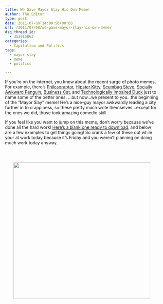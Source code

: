 ```yaml
---
title: We Gave Mayor Slay His Own Meme!
author: The Editor
type: post
date: 2011-07-08T14:00:56+00:00
url: /2011/07/08/we-gave-mayor-slay-his-own-meme/
dsq_thread_id:
  - 353015863
categories:
  - Capitalism and Politics
tags:
  - mayor slay
  - meme
  - politics

---
```

If you&#8217;re on the internet, you know about the recent surge of photo memes. For example, there&#8217;s <a href="http://memebase.com/category/philosoraptor-2/" target="_blank">Philosoraptor</a>, <a href="http://memebase.com/category/hipster-kitty-2/" target="_blank">Hipster Kitty</a>, <a href="http://memebase.com/category/scumbag-steve-2/" target="_blank">Scumbag Steve</a>, <a href="http://memebase.com/category/socially-awkward-penguin/" target="_blank">Socially Awkward Penguin</a>, <a href="http://memebase.com/category/business-cat-2/" target="_blank">Business Cat</a>, and <a href="http://memebase.com/category/technologically-impaired-duck/" target="_blank">Technologically Impaired Duck</a> just to name some of the better ones. &#8230;but now&#8230;we present to you&#8230;the beginning of the &#8220;Mayor Slay&#8221; meme! He&#8217;s a nice-guy mayor awkwardly leading a city further in to crappiness, so these pretty much write themselves&#8230;except for the ones we did, those took amazing comedic skill.

If you feel like you want to jump on this meme, don&#8217;t worry because we&#8217;ve done all the hard work! <a href="http://media.punchingkitty.com/wordpress/2011/07/mayor_slay_meme.jpg" target="_blank">Here&#8217;s a blank one ready to download</a>, and below are a few examples to get things going! So crank a few of these out while your at work today because it&#8217;s Friday and you weren&#8217;t planning on doing much work today anyway.

<p style="text-align: center;">
  <a href="http://media.punchingkitty.com/wordpress/2011/07/mayor_slay_meme_fair.jpg"><img class="aligncenter size-full wp-image-10264" title="mayor_slay_meme_fair" src="http://media.punchingkitty.com/wordpress/2011/07/mayor_slay_meme_fair.jpg?filter=resize&w=450" alt="" /></a>
</p>

<p style="text-align: center;">
  <a href="http://media.punchingkitty.com/wordpress/2011/07/mayor_slay_meme_population.jpg"><img class="aligncenter size-full wp-image-10262" title="mayor_slay_meme_population" src="http://media.punchingkitty.com/wordpress/2011/07/mayor_slay_meme_population.jpg?filter=resize&w=450" alt="" /></a>
</p>

<p style="text-align: center;">
  <a href="http://media.punchingkitty.com/wordpress/2011/07/mayor_slay_meme_deltaco.jpg"><img class="aligncenter size-full wp-image-10263" title="mayor_slay_meme_deltaco" src="http://media.punchingkitty.com/wordpress/2011/07/mayor_slay_meme_deltaco.jpg?filter=resize&w=450" alt="" /></a>
</p>

<p style="text-align: center;">
  <a href="http://media.punchingkitty.com/wordpress/2011/07/mayor_slay_meme_north.jpg"><img class="aligncenter size-full wp-image-10261" title="mayor_slay_meme_north" src="http://media.punchingkitty.com/wordpress/2011/07/mayor_slay_meme_north.jpg?filter=resize&w=450" alt="" width="450" height="450" /></a>
</p>